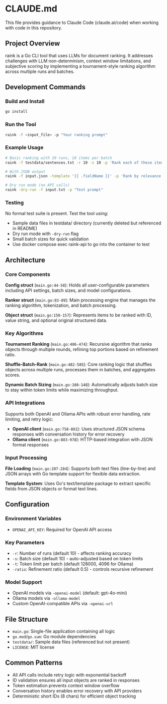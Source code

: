 # CLAUDE.md

This file provides guidance to Claude Code (claude.ai/code) when working with code in this repository.

## Project Overview

raink is a Go CLI tool that uses LLMs for document ranking. It addresses challenges with LLM non-determinism, context window limitations, and subjective scoring by implementing a tournament-style ranking algorithm across multiple runs and batches.

## Development Commands

### Build and Install
```bash
go install
```

### Run the Tool
```bash
raink -f <input_file> -p "Your ranking prompt"
```

### Example Usage
```bash
# Basic ranking with 10 runs, 10 items per batch
raink -f testdata/sentences.txt -r 10 -s 10 -p 'Rank each of these items according to their relevancy to the concept of "time".'

# With JSON output
raink -f input.json -template '{{ .fieldName }}' -p 'Rank by relevance' -o results.json

# Dry run mode (no API calls)
raink -dry-run -f input.txt -p "Test prompt"
```

### Testing
No formal test suite is present. Test the tool using:
- Sample data files in testdata/ directory (currently deleted but referenced in README)
- Dry run mode with `-dry-run` flag
- Small batch sizes for quick validation
- Use docker compose exec raink-api to go into the container to test

## Architecture

### Core Components

**Config struct** (`main.go:44-58`): Holds all user-configurable parameters including API settings, batch sizes, and model configurations.

**Ranker struct** (`main.go:83-89`): Main processing engine that manages the ranking algorithm, tokenization, and batch processing.

**Object struct** (`main.go:150-157`): Represents items to be ranked with ID, value string, and optional original structured data.

### Key Algorithms

**Tournament Ranking** (`main.go:406-474`): Recursive algorithm that ranks objects through multiple rounds, refining top portions based on refinement ratio.

**Shuffle-Batch-Rank** (`main.go:482-585`): Core ranking logic that shuffles objects across multiple runs, processes them in batches, and aggregates scores.

**Dynamic Batch Sizing** (`main.go:108-148`): Automatically adjusts batch size to stay within token limits while maximizing throughput.

### API Integrations

Supports both OpenAI and Ollama APIs with robust error handling, rate limiting, and retry logic:
- **OpenAI client** (`main.go:758-881`): Uses structured JSON schema responses with conversation history for error recovery
- **Ollama client** (`main.go:883-978`): HTTP-based integration with JSON format responses

### Input Processing

**File Loading** (`main.go:207-284`): Supports both text files (line-by-line) and JSON arrays with Go template support for flexible data extraction.

**Template System**: Uses Go's text/template package to extract specific fields from JSON objects or format text lines.

## Configuration

### Environment Variables
- `OPENAI_API_KEY`: Required for OpenAI API access

### Key Parameters
- `-r`: Number of runs (default 10) - affects ranking accuracy
- `-s`: Batch size (default 10) - auto-adjusted based on token limits
- `-t`: Token limit per batch (default 128000, 4096 for Ollama)
- `-ratio`: Refinement ratio (default 0.5) - controls recursive refinement

### Model Support
- OpenAI models via `-openai-model` (default: gpt-4o-mini)
- Ollama models via `-ollama-model` 
- Custom OpenAI-compatible APIs via `-openai-url`

## File Structure

- `main.go`: Single-file application containing all logic
- `go.mod`/`go.sum`: Go module dependencies
- `testdata/`: Sample data files (referenced but not present)
- `LICENSE`: MIT license

## Common Patterns

- All API calls include retry logic with exponential backoff
- ID validation ensures all input objects are ranked in responses
- Token estimation prevents context window overflow
- Conversation history enables error recovery with API providers
- Deterministic short IDs (8 chars) for efficient object tracking